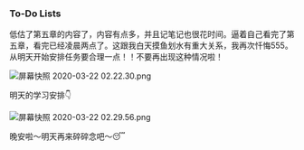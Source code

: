 ### To-Do Lists

低估了第五章的内容了，内容有点多，并且记笔记也很花时间。逼着自己看完了第五章，看完已经凌晨两点了。这跟我白天摸鱼划水有重大关系，我再次忏悔555。从明天开始安排任务要合理一点！！不要再出现这种情况啦！

![屏幕快照 2020-03-22 02.22.30.png](https://i.loli.net/2020/03/22/36p4QtIv1ZVEAjh.png)

明天的学习安排👇 

![屏幕快照 2020-03-22 02.29.56.png](https://i.loli.net/2020/03/22/HwZVUCIh8Q6xq9y.png)

晚安啦～明天再来碎碎念吧～😴